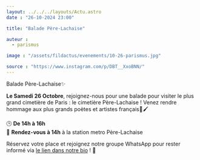 ```yaml
---
layout: ../../../layouts/Actu.astro
date : "26-10-2024 23:00"

title: "Balade Père-Lachaise"

auteur :
  - parismus

image : "/assets/fildactus/evenements/10-26-parismus.jpg"

source : "https://www.instagram.com/p/DBT__XxoBNN/"
---
```


Balade Père-Lachaise✨

__Le Samedi 26 Octobre__, rejoignez-nous pour une balade pour visiter le plus grand cimetière de Paris : le cimetière Père-Lachaise ! Venez rendre hommage aux plus grands poètes et artistes français🎨🖌️

🕒 __De 14h à 16h__  
📍 __Rendez-vous à 14h__ à la station metro Père-Lachaise

Réservez votre place et rejoignez notre groupe WhatsApp pour rester informé via [le lien dans notre bio](https://www.billetweb.fr/balade-a-pere-lachaise) ! 🔗